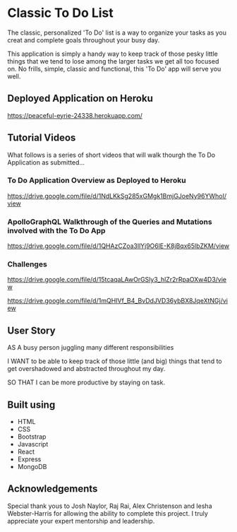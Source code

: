 # Classic To Do List

The classic, personalized 'To Do' list is a way to organize your tasks as you creat and complete goals throughout your busy day.

This application is simply a handy way to keep track of those pesky little things that we tend to lose among the larger tasks we get all too focused on. No frills, simple, classic and functional, this 'To Do' app will serve you well.

## Deployed Application on Heroku

https://peaceful-eyrie-24338.herokuapp.com/
## Tutorial Videos

What follows is a series of short videos that will walk thourgh the To Do Application as submitted...

### To Do Application Overview as Deployed to Heroku

https://drive.google.com/file/d/1NdLKkSg285xGMgk1BmjGJoeNy96YWhoI/view


### ApolloGraphQL Walkthrough of the Queries and Mutations involved with the To Do App

https://drive.google.com/file/d/1QHAzCZoa3llYj9O6lE-K8jBqx65lbZKM/view

### Challenges

https://drive.google.com/file/d/15tcaqaLAwOrGSly3_hlZr2rRpaOXw4D3/view

https://drive.google.com/file/d/1mQHIVf_B4_BvDdJVD36ybBX8JqeXtNGj/view


## User Story

AS A busy person juggling many different responsibilities

I WANT to be able to keep track of those little (and big) things that tend to get overshadowed and abstracted throughout my day.

SO THAT I can be more productive by staying on task.

## Built using

* HTML
* CSS
* Bootstrap
* Javascript
* React
* Express
* MongoDB

## Acknowledgements

Special thank yous to Josh Naylor, Raj Rai, Alex Christenson and Iesha Webster-Harris for allowing the ability to complete this project. I truly appreciate your expert mentorship and leadership.
